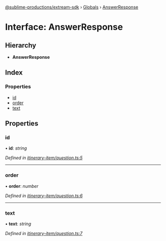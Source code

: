 [@sublime-productions/extream-sdk](../README.md) › [Globals](../globals.md) › [AnswerResponse](answerresponse.md)

# Interface: AnswerResponse

## Hierarchy

* **AnswerResponse**

## Index

### Properties

* [id](answerresponse.md#id)
* [order](answerresponse.md#order)
* [text](answerresponse.md#text)

## Properties

###  id

• **id**: *string*

*Defined in [itinerary-item/question.ts:5](https://github.com/Extream-SaaS/ex-sdk/blob/8500e87/src/itinerary-item/question.ts#L5)*

___

###  order

• **order**: *number*

*Defined in [itinerary-item/question.ts:6](https://github.com/Extream-SaaS/ex-sdk/blob/8500e87/src/itinerary-item/question.ts#L6)*

___

###  text

• **text**: *string*

*Defined in [itinerary-item/question.ts:7](https://github.com/Extream-SaaS/ex-sdk/blob/8500e87/src/itinerary-item/question.ts#L7)*
